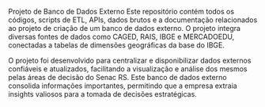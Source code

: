 Projeto de Banco de Dados Externo 
Este repositório contém todos os códigos, scripts de ETL, APIs, dados brutos e a documentação relacionados ao projeto de criação de um banco de dados externo. O projeto integra diversas fontes de dados como CAGED, RAIS, IBGE e MERCADOEDU, conectadas a tabelas de dimensões geográficas da base do IBGE.


O projeto foi desenvolvido para centralizar e disponibilizar dados externos confiáveis e atualizados, facilitando a visualização e análise dos mesmos pelas áreas de decisão do Senac RS. Este banco de dados externo consolida informações importantes, permitindo que a empresa extraia insights valiosos para a tomada de decisões estratégicas.


